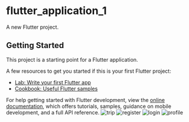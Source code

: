 # flutter_application_1

A new Flutter project.

## Getting Started

This project is a starting point for a Flutter application.

A few resources to get you started if this is your first Flutter project:

- [Lab: Write your first Flutter app](https://docs.flutter.dev/get-started/codelab)
- [Cookbook: Useful Flutter samples](https://docs.flutter.dev/cookbook)

For help getting started with Flutter development, view the
[online documentation](https://docs.flutter.dev/), which offers tutorials,
samples, guidance on mobile development, and a full API reference.
![trip](https://github.com/user-attachments/assets/6366367e-98ae-4998-a4cf-2d80a4e2ed4b)
![register](https://github.com/user-attachments/assets/95d69655-4edd-411f-9b3f-df6791d95d9a)
![login](https://github.com/user-attachments/assets/c06345a4-181d-489f-a4d1-817c2ba39c81)
![profile](https://github.com/user-attachments/assets/3220e7cc-80ee-428a-bcfa-aa9bf3ed0ddf)
